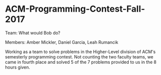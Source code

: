 # ACM-Programming-Contest-Fall-2017

Team: What would Bob do?

Members: Amber Mickler, Daniel Garcia, Leah Rumancik

Working as a team to solve problems in the Higher-Level division of ACM's semesterly programming contest. Not counting the two faculty teams, we came in fourth place and solved 5 of the 7 problems provided to us in the 8 hours given.
